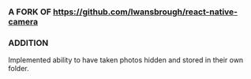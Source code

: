### A FORK OF https://github.com/lwansbrough/react-native-camera

### ADDITION
Implemented ability to have taken photos hidden and stored in their own folder.